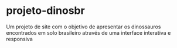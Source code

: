 # projeto-dinosbr
 Um projeto de site com o objetivo de apresentar os dinossauros encontrados em solo brasileiro através de uma interface interativa e responsiva
